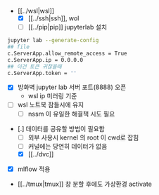 - [[../wsl|wsl]]
  - [X] [[../ssh|ssh]], wol
  - [ ] [[../pip|pip]] jupyterlab 설치
```sh
jupyter lab --generate-config
## file
c.ServerApp.allow_remote_access = True
c.ServerApp.ip = 0.0.0.0
## 이건 토큰 귀찮을때
c.ServerApp.token = ''
```
  - [X] 방화벽 jupyter lab 서버 포트(8888) 오픈
    - wsl ip 미러링 기준
  - [ ] wsl 노트북 잠들시에 유지
    - [ ] nssm 이 유일한 해결책 시도 필요
  - [.] 데이터를 공유할 방법이 필요함
    - [ ] 외부 사용시 kernel 의 root 이 cwd로 잡힘
    - [ ] 커널에는 당연히 데이터가 없음
    - [X] [[../dvc]]
  - [X] mlflow 적용
- [[../tmux|tmux]] 창 분할 후에도 가상환경 activate
